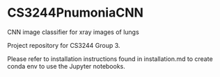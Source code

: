 # CS3244PnumoniaCNN
CNN image classifier for xray images of lungs

Project repository for CS3244 Group 3. 

Please refer to installation instructions found in installation.md to create conda env to use the Jupyter notebooks. 

